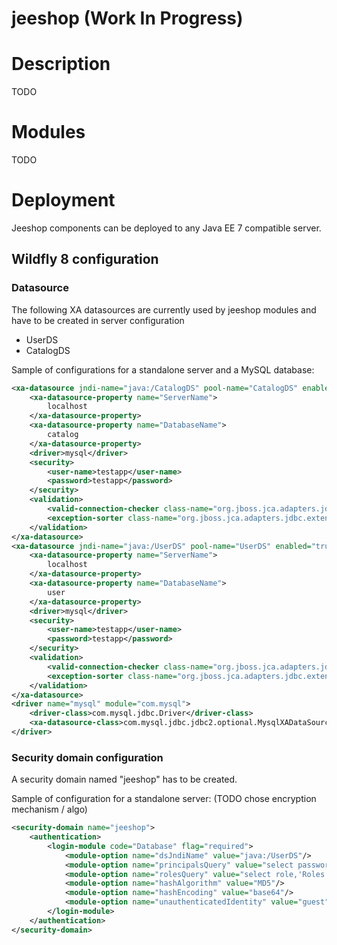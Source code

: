 jeeshop (Work In Progress)
=======

# Description
TODO
# Modules
TODO
# Deployment
Jeeshop components can be deployed to any Java EE 7 compatible server.
## Wildfly 8 configuration
### Datasource
The following XA datasources are currently used by jeeshop modules and have to be created in server configuration
* UserDS
* CatalogDS


Sample of configurations for a standalone server and a MySQL database:
  ```xml
  <xa-datasource jndi-name="java:/CatalogDS" pool-name="CatalogDS" enabled="true">
      <xa-datasource-property name="ServerName">
          localhost
      </xa-datasource-property>
      <xa-datasource-property name="DatabaseName">
          catalog
      </xa-datasource-property>
      <driver>mysql</driver>
      <security>
          <user-name>testapp</user-name>
          <password>testapp</password>
      </security>
      <validation>
          <valid-connection-checker class-name="org.jboss.jca.adapters.jdbc.extensions.mysql.MySQLValidConnectionChecker"/>
          <exception-sorter class-name="org.jboss.jca.adapters.jdbc.extensions.mysql.MySQLExceptionSorter"/>
      </validation>
  </xa-datasource>
  <xa-datasource jndi-name="java:/UserDS" pool-name="UserDS" enabled="true">
      <xa-datasource-property name="ServerName">
          localhost
      </xa-datasource-property>
      <xa-datasource-property name="DatabaseName">
          user
      </xa-datasource-property>
      <driver>mysql</driver>
      <security>
          <user-name>testapp</user-name>
          <password>testapp</password>
      </security>
      <validation>
          <valid-connection-checker class-name="org.jboss.jca.adapters.jdbc.extensions.mysql.MySQLValidConnectionChecker"/>
          <exception-sorter class-name="org.jboss.jca.adapters.jdbc.extensions.mysql.MySQLExceptionSorter"/>
      </validation>
  </xa-datasource>
  <driver name="mysql" module="com.mysql">
      <driver-class>com.mysql.jdbc.Driver</driver-class>
      <xa-datasource-class>com.mysql.jdbc.jdbc2.optional.MysqlXADataSource</xa-datasource-class>
  </driver>
  ```
  

### Security domain configuration
A security domain named "jeeshop" has to be created. 

Sample of configuration for a standalone server: (TODO chose encryption mechanism / algo)
  ```xml
  <security-domain name="jeeshop">
      <authentication>
          <login-module code="Database" flag="required">
              <module-option name="dsJndiName" value="java:/UserDS"/>
              <module-option name="principalsQuery" value="select password from User where login = ?"/>
              <module-option name="rolesQuery" value="select role,'Roles' from Role r, User_Role ur, User u where u.login=? and u.id = ur.userId and r.id = ur.roleId"/>
              <module-option name="hashAlgorithm" value="MD5"/>
              <module-option name="hashEncoding" value="base64"/>
              <module-option name="unauthenticatedIdentity" value="guest"/>
          </login-module>
      </authentication>
  </security-domain>
  ```
  
